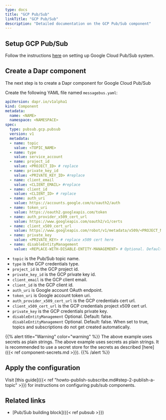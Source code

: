 ```yaml
---
type: docs
title: "GCP Pub/Sub"
linkTitle: "GCP Pub/Sub"
description: "Detailed documentation on the GCP Pub/Sub component"
---
```


## Setup GCP Pub/Sub

Follow the instructions [here](https://cloud.google.com/pubsub/docs/quickstart-console) on setting up Google Cloud Pub/Sub system.

## Create a Dapr component

The next step is to create a Dapr component for Google Cloud Pub/Sub

Create the following YAML file named `messagebus.yaml`:

```yaml
apiVersion: dapr.io/v1alpha1
kind: Component
metadata:
  name: <NAME>
  namespace: <NAMESPACE>
spec:
  type: pubsub.gcp.pubsub
  version: v1
  metadata:
  - name: topic
    value: <TOPIC_NAME>
  - name: type
    value: service_account
  - name: project_id
    value: <PROJECT_ID> # replace
  - name: private_key_id
    value: <PRIVATE_KEY_ID> #replace
  - name: client_email
    value: <CLIENT_EMAIL> #replace
  - name: client_id
    value: <CLIENT_ID> # replace
  - name: auth_uri
    value: https://accounts.google.com/o/oauth2/auth
  - name: token_uri
    value: https://oauth2.googleapis.com/token
  - name: auth_provider_x509_cert_url
    value: https://www.googleapis.com/oauth2/v1/certs
  - name: client_x509_cert_url
    value: https://www.googleapis.com/robot/v1/metadata/x509/<PROJECT_NAME>.iam.gserviceaccount.com
  - name: private_key
    value: <PRIVATE_KEY> # replace x509 cert here
  - name: disableEntityManagement
    value: <REPLACE-WITH-DISABLE-ENTITY-MANAGEMENT> # Optional. Default: false. When set to true, topics and subscriptions do not get created automatically. Default: false. When set to true, topics and subscriptions do not get created automatically.
```

- `topic` is the Pub/Sub topic name.
- `type` is the GCP credentials type.
- `project_id` is the GCP project id.
- `private_key_id` is the GCP private key id.
- `client_email` is the GCP client email.
- `client_id` is the GCP client id.
- `auth_uri` is Google account OAuth endpoint.
- `token_uri` is Google account token uri.
- `auth_provider_x509_cert_url` is the GCP credentials cert url.
- `client_x509_cert_url` is the GCP credentials project x509 cert url.
- `private_key` is the GCP credentials private key.
- `disableEntityManagement`  Optional. Default: false. `disableEntityManagement`  Optional. Default: false. When set to true, topics and subscriptions do not get created automatically.

{{% alert title="Warning" color="warning" %}}
The above example uses secrets as plain strings. The above example uses secrets as plain strings. It is recommended to use a secret store for the secrets as described [here]({{< ref component-secrets.md >}}).
{{% /alert %}}

## Apply the configuration

Visit [this guide]({{< ref "howto-publish-subscribe.md#step-2-publish-a-topic" >}}) for instructions on configuring pub/sub components.

## Related links
- [Pub/Sub building block]({{< ref pubsub >}})